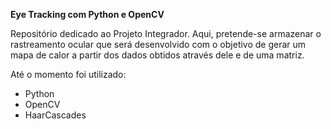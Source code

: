 **Eye Tracking com Python e OpenCV**

Repositório dedicado ao Projeto Integrador. Aqui, pretende-se armazenar o rastreamento ocular que será desenvolvido com o objetivo de gerar um mapa de calor a partir 
dos dados obtidos através dele e de uma matriz.

Até o momento foi utilizado: 
- Python
- OpenCV
- HaarCascades
